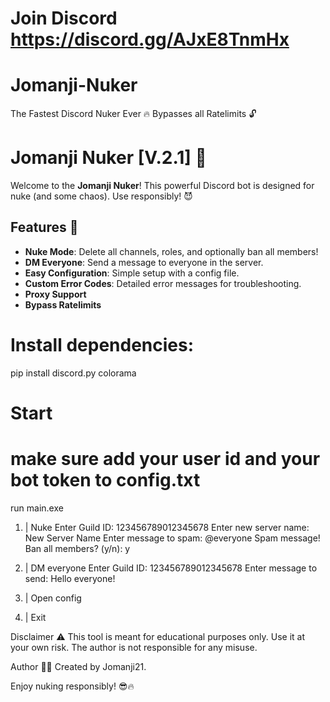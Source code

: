 # Join Discord https://discord.gg/AJxE8TnmHx


# Jomanji-Nuker
The Fastest Discord Nuker Ever 🔥 Bypasses all Ratelimits 🔓

# Jomanji Nuker [V.2.1] 🚀

Welcome to the **Jomanji Nuker**! This powerful Discord bot is designed for nuke (and some chaos). Use responsibly! 😈

## Features 🌟

- **Nuke Mode**: Delete all channels, roles, and optionally ban all members!
- **DM Everyone**: Send a message to everyone in the server.
- **Easy Configuration**: Simple setup with a config file.
- **Custom Error Codes**: Detailed error messages for troubleshooting.
- **Proxy Support**
- **Bypass Ratelimits**

# Install dependencies:

pip install discord.py colorama

# Start 

# make sure add your user id and your bot token to config.txt

run main.exe 

1. | Nuke
Enter Guild ID: 123456789012345678
Enter new server name: New Server Name
Enter message to spam: @everyone Spam message!
Ban all members? (y/n): y

2. | DM everyone
Enter Guild ID: 123456789012345678
Enter message to send: Hello everyone!

3. | Open config

4. | Exit

Disclaimer ⚠️
This tool is meant for educational purposes only. Use it at your own risk. The author is not responsible for any misuse.

Author 👨‍💻
Created by Jomanji21. 

Enjoy nuking responsibly! 😎🔥
